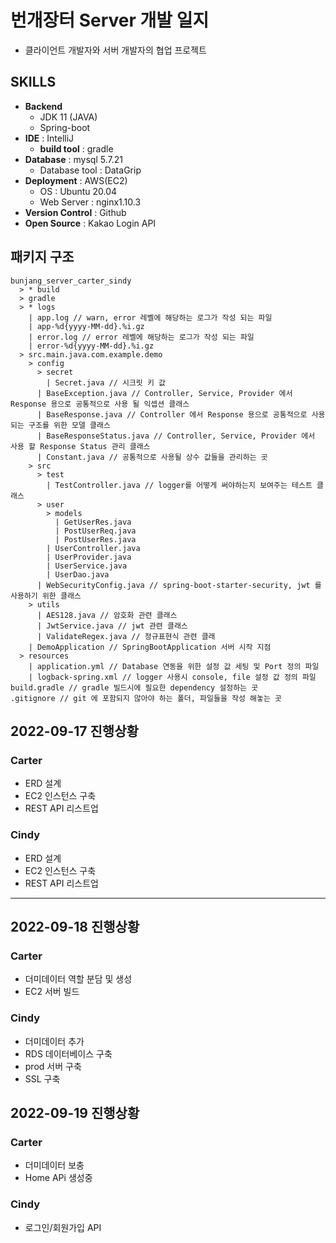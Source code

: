 # 번개장터 Server 개발 일지
- 클라이언트 개발자와 서버 개발자의 협업 프로젝트

## SKILLS
- **Backend**
    - JDK 11 (JAVA)
    - Spring-boot
- **IDE** : IntelliJ
    - **build tool** : gradle
- **Database** : mysql 5.7.21
    - Database tool : DataGrip
- **Deployment** : AWS(EC2)
  - OS : Ubuntu 20.04
  - Web Server : nginx1.10.3
- **Version Control** : Github
- **Open Source** : Kakao Login API

## 패키지 구조
```text
bunjang_server_carter_sindy
  > * build
  > gradle
  > * logs
    | app.log // warn, error 레벨에 해당하는 로그가 작성 되는 파일
    | app-%d{yyyy-MM-dd}.%i.gz
    | error.log // error 레벨에 해당하는 로그가 작성 되는 파일
    | error-%d{yyyy-MM-dd}.%i.gz
  > src.main.java.com.example.demo
    > config
      > secret
        | Secret.java // 시크릿 키 값
      | BaseException.java // Controller, Service, Provider 에서 Response 용으로 공통적으로 사용 될 익셉션 클래스
      | BaseResponse.java // Controller 에서 Response 용으로 공통적으로 사용되는 구조를 위한 모델 클래스
      | BaseResponseStatus.java // Controller, Service, Provider 에서 사용 할 Response Status 관리 클래스 
      | Constant.java // 공통적으로 사용될 상수 값들을 관리하는 곳
    > src
      > test
        | TestController.java // logger를 어떻게 써야하는지 보여주는 테스트 클래스
      > user
        > models
          | GetUserRes.java        
          | PostUserReq.java 
          | PostUserRes.java 
        | UserController.java
        | UserProvider.java
        | UserService.java
        | UserDao.java
      | WebSecurityConfig.java // spring-boot-starter-security, jwt 를 사용하기 위한 클래스 
    > utils
      | AES128.java // 암호화 관련 클래스
      | JwtService.java // jwt 관련 클래스
      | ValidateRegex.java // 정규표현식 관련 클래
    | DemoApplication // SpringBootApplication 서버 시작 지점
  > resources
    | application.yml // Database 연동을 위한 설정 값 세팅 및 Port 정의 파일
    | logback-spring.xml // logger 사용시 console, file 설정 값 정의 파일
build.gradle // gradle 빌드시에 필요한 dependency 설정하는 곳
.gitignore // git 에 포함되지 않아야 하는 폴더, 파일들을 작성 해놓는 곳

```

## 2022-09-17 진행상황
### Carter
- ERD 설계
- EC2 인스턴스 구축
- REST API 리스트업
### Cindy
- ERD 설계
- EC2 인스턴스 구축
- REST API 리스트업

- - - 

## 2022-09-18 진행상황
### Carter
- 더미데이터 역할 분담 및 생성
- EC2 서버 빌드

### Cindy
- 더미데이터 추가
- RDS 데이터베이스 구축
- prod 서버 구축
- SSL 구축

## 2022-09-19 진행상황
### Carter
- 더미데이터 보충
- Home APi 생성중

### Cindy
- 로그인/회원가입 API

